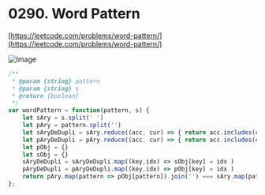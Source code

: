 # 0290. Word Pattern

[https://leetcode.com/problems/word-pattern/](https://leetcode.com/problems/word-pattern/)

![Image](https://i.imgur.com/HfjGVcd.png)

```javascript
/**
 * @param {string} pattern
 * @param {string} s
 * @return {boolean}
 */
var wordPattern = function(pattern, s) {
    let sAry = s.split(' ')
    let pAry = pattern.split('')
    let sAryDeDupli = sAry.reduce((acc, cur) => { return acc.includes(cur) ? acc : [...acc, cur];}, []);
    let pAryDeDupli = pAry.reduce((acc, cur) => { return acc.includes(cur) ? acc : [...acc, cur];}, []);
    let pObj = {}
    let sObj = {}
    sAryDeDupli = sAryDeDupli.map((key,idx) => sObj[key] = idx )
    pAryDeDupli = pAryDeDupli.map((key,idx) => pObj[key] = idx )
    return pAry.map(pattern => pObj[pattern]).join('') === sAry.map(pattern => sObj[pattern]).join('')
};
```